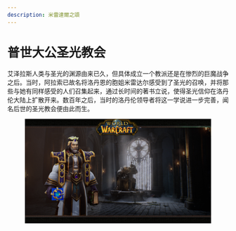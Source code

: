 ```yaml
---
description: 米雷達爾之頌
---
```


# 普世大公圣光教会

艾泽拉斯人类与圣光的渊源由来已久，但具体成立一个教派还是在惨烈的巨魔战争之后。当时，阿拉索已故名将洛丹恩的胞姐米雷达尔感受到了圣光的召唤，并将那些与她有同样感受的人们召集起来，通过长时间的著书立说，使得圣光信仰在洛丹伦大陆上扩散开来。数百年之后，当时的洛丹伦领导者将这一学说进一步完善，闻名后世的圣光教会便由此而生。

<figure><img src="../../.gitbook/assets/Greenwich_wallpaper.jpg" alt=""><figcaption></figcaption></figure>
